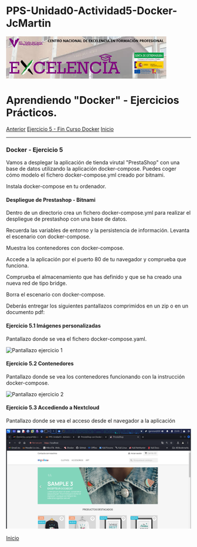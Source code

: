 # PPS-Unidad0-Actividad5-Docker-JcMartin

![logotipo IES Valle del Jerte](../imagenes/excelencia.jpeg)

Aprendiendo "Docker" - Ejercicios Prácticos.
======

[Anterior](./Ejercicio4.md)
[Ejercicio 5 - Fin Curso Docker](#Docker---Ejercicio-5)
[Inicio](./Ejercicio1.md)


--- 


### Docker - Ejercicio 5

Vamos a desplegar la aplicación de tienda virutal "PrestaShop" con una base de datos utilizando la aplicación docker-compose.
Puedes coger cómo modelo el fichero docker-compose.yml creado por bitnami.

Instala docker-compose en tu ordenador.


#### Despliegue de Prestashop - Bitnami


Dentro de un directorio crea un fichero docker-compose.yml para realizar el despliegue de prestashop con una base de datos.

Recuerda las variables de entorno y la persistencia de información.
Levanta el escenario con docker-compose.

Muestra los contenedores con docker-compose.

Accede a la aplicación por el puerto 80 de tu navegador y comprueba que funciona.

Comprueba el almacenamiento que has definido y que se ha creado una nueva red de tipo bridge.

Borra el escenario con docker-compose.


Deberás entregar los siguientes pantallazos comprimidos en un zip o en un documento pdf:

#### Ejercicio 5.1 Imágenes personalizadas

Pantallazo donde se vea el fichero docker-compose.yaml.

![Pantallazo ejercicio 1](../imagenes/Docker5-compose1.png)

#### Ejercicio 5.2 Contenedores

Pantallazo donde se vea los contenedores funcionando con la instrucción docker-compose.

![Pantallazo ejercicio 2](../imagenes/Docker5-conte2.pnp)


#### Ejercicio 5.3 Accediendo a Nextcloud
Pantallazo donde se vea el acceso desde el navegador a la aplicación 

![Pantallazo ejercicio 3](../imagenes/Docker5-presta3.png)


[Inicio](#Docker---Ejercicio-5)
